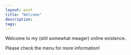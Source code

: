 ```yaml
---
layout: post
title: "Welcome"
description:
tags:
---
```


Welcome to my (still somewhat meager) online existence.

Please check the menu for more information!

